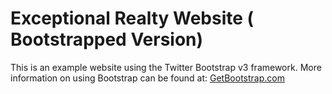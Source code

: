 # Exceptional Realty Website ( Bootstrapped Version)

This is an example website using the Twitter Bootstrap v3 framework.
More information on using Bootstrap can be found at:
[GetBootstrap.com](http://getbootstrap.com)